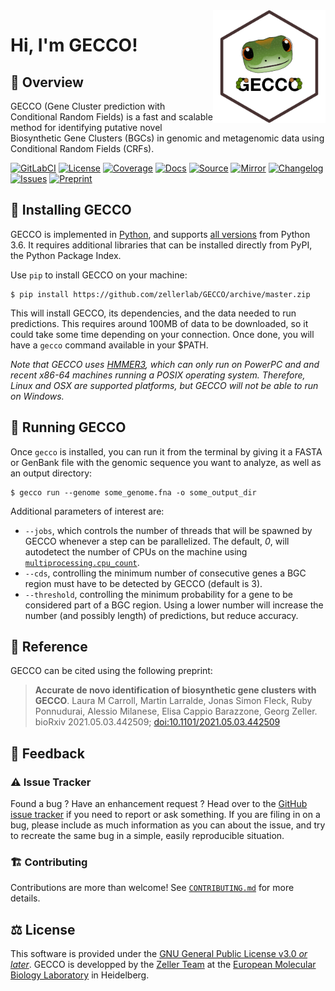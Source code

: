 <img align="right" width="180" height="180" src="static/gecco-square.png">

# Hi, I'm GECCO!

## 🦎 ️Overview

GECCO (Gene Cluster prediction with Conditional Random Fields) is a fast and
scalable method for identifying putative novel Biosynthetic Gene Clusters (BGCs)
in genomic and metagenomic data using Conditional Random Fields (CRFs).

[![GitLabCI](https://img.shields.io/gitlab/pipeline/grp-zeller/GECCO/master?gitlab_url=https%3A%2F%2Fgit.embl.de&style=flat-square&maxAge=600)](https://git.embl.de/grp-zeller/GECCO/-/pipelines/)
[![License](https://img.shields.io/badge/license-GPLv3-blue.svg?style=flat-square&maxAge=2678400)](https://choosealicense.com/licenses/gpl-3.0/)
[![Coverage](https://img.shields.io/codecov/c/gh/zellerlab/GECCO?style=flat-square&maxAge=600)]( https://codecov.io/gh/zellerlab/GECCO/)
[![Docs](https://img.shields.io/badge/docs-gecco.embl.de-green.svg?maxAge=2678400&style=flat-square)](https://gecco.embl.de)
[![Source](https://img.shields.io/badge/source-GitHub-303030.svg?maxAge=2678400&style=flat-square)](https://github.com/zellerlab/GECCO/)
[![Mirror](https://img.shields.io/badge/mirror-EMBL-009f4d?style=flat-square&maxAge=2678400)](https://git.embl.de/grp-zeller/GECCO/)
[![Changelog](https://img.shields.io/badge/keep%20a-changelog-8A0707.svg?maxAge=2678400&style=flat-square)](https://github.com/zellerlab/GECCO/blob/master/CHANGELOG.md)
[![Issues](https://img.shields.io/github/issues/zellerlab/GECCO.svg?style=flat-square&maxAge=600)](https://github.com/zellerlab/GECCO/issues)
[![Preprint](https://img.shields.io/badge/preprint-bioRxiv-darkblue?style=flat-square&maxAge=2678400)](https://www.biorxiv.org/content/10.1101/2021.05.03.442509v1)

## 🔧 Installing GECCO

GECCO is implemented in [Python](https://www.python.org/), and supports [all
versions](https://endoflife.date/python) from Python 3.6. It requires
additional libraries that can be installed directly from
PyPI, the Python Package Index.

Use `pip` to install GECCO on your machine:
```console
$ pip install https://github.com/zellerlab/GECCO/archive/master.zip
```

This will install GECCO, its dependencies, and the data needed to run
predictions. This requires around 100MB of data to be downloaded, so
it could take some time depending on your connection. Once done, you will
have a ``gecco`` command available in your $PATH.

*Note that GECCO uses [HMMER3](http://hmmer.org/), which can only run
on PowerPC and and recent x86-64 machines running a POSIX operating system.
Therefore, Linux and OSX are supported platforms, but GECCO will not be able
to run on Windows.*


## 🧬 Running GECCO

Once `gecco` is installed, you can run it from the terminal by giving it a
FASTA or GenBank file with the genomic sequence you want to analyze, as
well as an output directory:

```console
$ gecco run --genome some_genome.fna -o some_output_dir
```

Additional parameters of interest are:

- `--jobs`, which controls the number of threads that will be spawned by
  GECCO whenever a step can be parallelized. The default, *0*, will
  autodetect the number of CPUs on the machine using
  [`multiprocessing.cpu_count`](https://docs.python.org/3/library/multiprocessing.html#multiprocessing.cpu_count).
- `--cds`, controlling the minimum number of consecutive genes a BGC region
  must have to be detected by GECCO (default is 3).
- `--threshold`, controlling the minimum probability for a gene to be
  considered part of a BGC region. Using a lower number will increase the
  number (and possibly length) of predictions, but reduce accuracy.

<!-- ## 📖 Documentation -->

## 🔖 Reference

GECCO can be cited using the following preprint:

> **Accurate de novo identification of biosynthetic gene clusters with GECCO**.
> Laura M Carroll, Martin Larralde, Jonas Simon Fleck, Ruby Ponnudurai, Alessio Milanese, Elisa Cappio Barazzone, Georg Zeller.
> bioRxiv 2021.05.03.442509; [doi:10.1101/2021.05.03.442509](https://doi.org/10.1101/2021.05.03.442509)


## 💭 Feedback

### ⚠️ Issue Tracker

Found a bug ? Have an enhancement request ? Head over to the [GitHub issue
tracker](https://github.com/zellerlab/GECCO/issues) if you need to report
or ask something. If you are filing in on a bug, please include as much
information as you can about the issue, and try to recreate the same bug
in a simple, easily reproducible situation.

### 🏗️ Contributing

Contributions are more than welcome! See [`CONTRIBUTING.md`](https://github.com/althonos/pyhmmer/blob/master/CONTRIBUTING.md)
for more details.

## ⚖️ License

This software is provided under the [GNU General Public License v3.0 *or later*](https://choosealicense.com/licenses/gpl-3.0/). GECCO is developped by the [Zeller Team](https://www.embl.de/research/units/scb/zeller/index.html)
at the [European Molecular Biology Laboratory](https://www.embl.de/) in Heidelberg.
